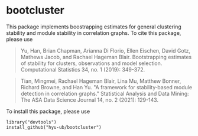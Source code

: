 # bootcluster

This package implements boostrapping estimates for general clustering stability and module stability in correlation graphs. To cite this package, please use

> Yu, Han, Brian Chapman, Arianna Di Florio, Ellen Eischen, David Gotz, Mathews Jacob, and Rachael Hageman Blair. Bootstrapping estimates of stability for clusters, observations and model selection. Computational Statistics 34, no. 1 (2019): 349-372.

> Tian, Mingmei, Rachael Hageman Blair, Lina Mu, Matthew Bonner, Richard Browne, and Han Yu. "A framework for stability‐based module detection in correlation graphs." Statistical Analysis and Data Mining: The ASA Data Science Journal 14, no. 2 (2021): 129-143.

To install this package, please use
```{r, eval=FALSE}
library("devtools")
install_github("hyu-ub/bootcluster")
```
